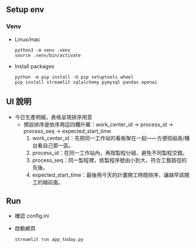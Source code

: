 

## Setup env
### Venv
* Linux/mac

    ```
    python3 -m venv .venv
    source .venv/bin/activate
    ```

* Install packages
    ```
    python -m pip install -U pip setuptools wheel
    pip install streamlit sqlalchemy pymysql pandas openai
    ```

## UI 說明

* 今日生產明細，表格呈現排序用意
    * 預設排序是依序用這四欄升冪：work_center_id → process_id → process_seq → expected_start_time
    	1.	work_center_id：先把同一工作站的看板聚在一起——方便班組長/機台看自己那一區。
        2.	process_id：在同一工作站內，再按製程分組，避免不同製程交錯。
        3.	process_seq：同一製程裡，依製程序號由小到大，符合工藝路徑的先後。
        4.	expected_start_time：最後用今天的計畫開工時間排序，讓越早該開工的越前面。


## Run
* 確認 config.ini 

* 啟動網頁
    ```
    streamlit run app_today.py
    ```